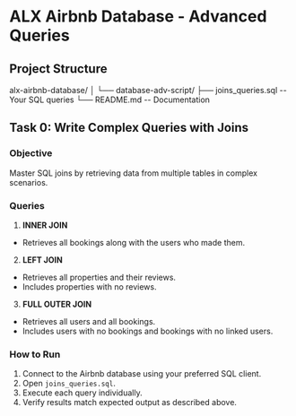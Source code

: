 # ALX Airbnb Database - Advanced Queries

## Project Structure

alx-airbnb-database/
│
└── database-adv-script/
    ├── joins_queries.sql   -- Your SQL queries
    └── README.md           -- Documentation


## Task 0: Write Complex Queries with Joins

### Objective
Master SQL joins by retrieving data from multiple tables in complex scenarios.

### Queries

1. **INNER JOIN**
- Retrieves all bookings along with the users who made them.

2. **LEFT JOIN**
- Retrieves all properties and their reviews.  
- Includes properties with no reviews.

3. **FULL OUTER JOIN**
- Retrieves all users and all bookings.  
- Includes users with no bookings and bookings with no linked users.

### How to Run
1. Connect to the Airbnb database using your preferred SQL client.
2. Open `joins_queries.sql`.
3. Execute each query individually.
4. Verify results match expected output as described above.

